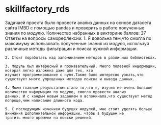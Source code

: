 # skillfactory_rds
Задачаей проекта было провести анализ данных на основе датасета сайта IMBD с помощью pandas и проверить в работе полученные 
знания по модулю.
Количество набранных в викторине баллов: 27
Ответы на вопросы саморефлексии:
    1. Я довольна тем,что смогла по максимуму использовать полученные знания из модуля, используя различные методы
    фильтрации и поиска нужной информации.
    
    2. Стоит поработать над запоминанием методов в различных библиотеках.
    
    3. Модуль был интересный и познавательный. Много полезной информации, которая легко изложена даже для тех, кто
    изучает программирование с нуля.Также было интересно узнать,что существует много упрощенных методов поиска и вывода данных.
    
    4. Моим главным результатом стало то,что я, изучив не очень большое количество информации по модулю, смогла провести анализ 
    данных. И с каждым новым заданием я вспоминала,что существует метод попроще,чем написание длинного кода.
    
    5. С последующим изчением будущих модулей, мне стоит уделять больше внимания дополнительной информации, чтобы в будущем не 
    тратить много времени на поиски решений. 
